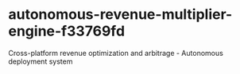 # autonomous-revenue-multiplier-engine-f33769fd
Cross-platform revenue optimization and arbitrage - Autonomous deployment system
